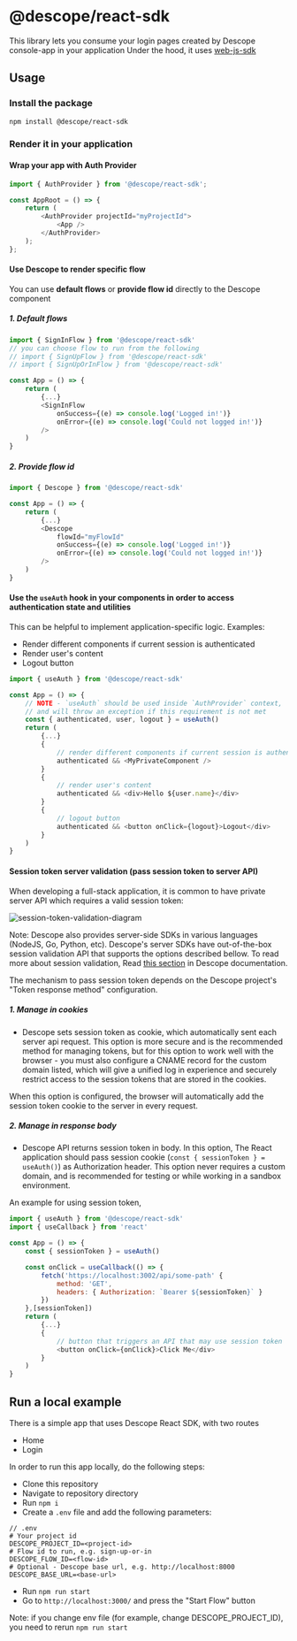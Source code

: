 # @descope/react-sdk

This library lets you consume your login pages created by Descope console-app in your application
Under the hood, it uses [web-js-sdk](https://github.com/descope/web-js-sdk)

## Usage

### Install the package

```bash
npm install @descope/react-sdk
```

### Render it in your application

#### Wrap your app with Auth Provider

```js
import { AuthProvider } from '@descope/react-sdk';

const AppRoot = () => {
	return (
		<AuthProvider projectId="myProjectId">
			<App />
		</AuthProvider>
	);
};
```

#### Use Descope to render specific flow

You can use **default flows** or **provide flow id** directly to the Descope component

##### 1. Default flows

```js
import { SignInFlow } from '@descope/react-sdk'
// you can choose flow to run from the following
// import { SignUpFlow } from '@descope/react-sdk'
// import { SignUpOrInFlow } from '@descope/react-sdk'

const App = () => {
    return (
        {...}
        <SignInFlow
            onSuccess={(e) => console.log('Logged in!')}
            onError={(e) => console.log('Could not logged in!')}
        />
    )
}
```

##### 2. Provide flow id

```js
import { Descope } from '@descope/react-sdk'

const App = () => {
    return (
        {...}
        <Descope
            flowId="myFlowId"
            onSuccess={(e) => console.log('Logged in!')}
            onError={(e) => console.log('Could not logged in!')}
        />
    )
}
```

#### Use the `useAuth` hook in your components in order to access authentication state and utilities

This can be helpful to implement application-specific logic. Examples:

- Render different components if current session is authenticated
- Render user's content
- Logout button

```js
import { useAuth } from '@descope/react-sdk'

const App = () => {
    // NOTE - `useAuth` should be used inside `AuthProvider` context,
    // and will throw an exception if this requirement is not met
    const { authenticated, user, logout } = useAuth()
    return (
        {...}
        {
            // render different components if current session is authenticated
            authenticated && <MyPrivateComponent />
        }
        {
            // render user's content
            authenticated && <div>Hello ${user.name}</div>
        }
        {
            // logout button
            authenticated && <button onClick={logout}>Logout</div>
        }
    )
}
```

#### Session token server validation (pass session token to server API)

When developing a full-stack application, it is common to have private server API which requires a valid session token:

![session-token-validation-diagram](https://docs.descope.com/static/SessionValidation-cf7b2d5d26594f96421d894273a713d8.png)

Note: Descope also provides server-side SDKs in various languages (NodeJS, Go, Python, etc). Descope's server SDKs have out-of-the-box session validation API that supports the options described bellow. To read more about session validation, Read [this section](https://docs.descope.com/guides/gettingstarted/#session-validation) in Descope documentation.

The mechanism to pass session token depends on the Descope project's "Token response method" configuration.

##### 1. Manage in cookies

- Descope sets session token as cookie, which automatically sent each server api request. This option is more secure and is the recommended method for managing tokens, but for this option to work well with the browser - you must also configure a CNAME record for the custom domain listed, which will give a unified log in experience and securely restrict access to the session tokens that are stored in the cookies.

When this option is configured, the browser will automatically add the session token cookie to the server in every request.

##### 2. Manage in response body

- Descope API returns session token in body. In this option, The React application should pass session cookie (`const { sessionToken } = useAuth()`) as Authorization header. This option never requires a custom domain, and is recommended for testing or while working in a sandbox environment.

An example for using session token,

```js
import { useAuth } from '@descope/react-sdk'
import { useCallback } from 'react'

const App = () => {
    const { sessionToken } = useAuth()

    const onClick = useCallback(() => {
        fetch('https://localhost:3002/api/some-path' {
            method: 'GET',
            headers: { Authorization: `Bearer ${sessionToken}` }
        })
    },[sessionToken])
    return (
        {...}
        {
            // button that triggers an API that may use session token
            <button onClick={onClick}>Click Me</div>
        }
    )
}
```

## Run a local example

There is a simple app that uses Descope React SDK, with two routes

- Home
- Login

In order to run this app locally, do the following steps:

- Clone this repository
- Navigate to repository directory
- Run `npm i`
- Create a `.env` file and add the following parameters:

```env
// .env
# Your project id
DESCOPE_PROJECT_ID=<project-id>
# Flow id to run, e.g. sign-up-or-in
DESCOPE_FLOW_ID=<flow-id>
# Optional - Descope base url, e.g. http://localhost:8000
DESCOPE_BASE_URL=<base-url>
```

- Run `npm run start`
- Go to `http://localhost:3000/` and press the "Start Flow" button

Note: if you change env file (for example, change DESCOPE_PROJECT_ID), you need to rerun `npm run start`
